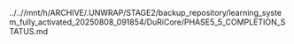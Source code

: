 ../..//mnt/h/ARCHIVE/.UNWRAP/STAGE2/backup_repository/learning_system_fully_activated_20250808_091854/DuRiCore/PHASE5_5_COMPLETION_STATUS.md